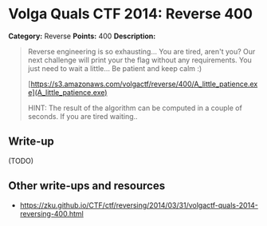 # Volga Quals CTF 2014: Reverse 400

**Category:** Reverse
**Points:** 400
**Description:**

> Reverse engineering is so exhausting... You are tired, aren't you? Our next challenge will print your the flag without any requirements. You just need to wait a little... Be patient and keep calm :)
>
> [https://s3.amazonaws.com/volgactf/reverse/400/A_little_patience.exe](A_little_patience.exe)
>
> HINT: The result of the algorithm can be computed in a couple of seconds. If you are tired waiting..

## Write-up

(TODO)

## Other write-ups and resources

* <https://zku.github.io/CTF/ctf/reversing/2014/03/31/volgactf-quals-2014-reversing-400.html>

